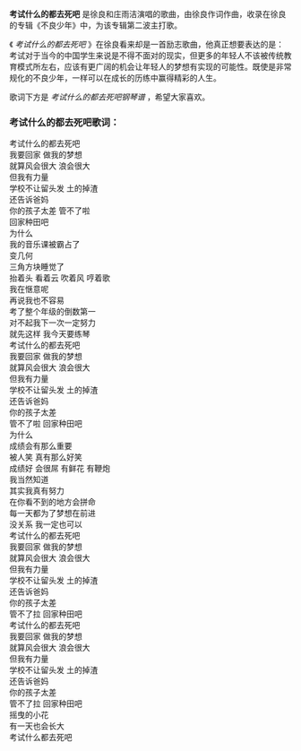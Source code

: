 

**考试什么的都去死吧** 是徐良和庄雨洁演唱的歌曲，由徐良作词作曲，收录在徐良的专辑《不良少年》中，为该专辑第二波主打歌。

  
《 _考试什么的都去死吧_
》在徐良看来却是一首励志歌曲，他真正想要表达的是：考试对于当今的中国学生来说是不得不面对的现实，但更多的年轻人不该被传统教育模式所左右，应该有更广阔的机会让年轻人的梦想有实现的可能性。既使是非常规化的不良少年，一样可以在成长的历练中赢得精彩的人生。

  
歌词下方是 _考试什么的都去死吧钢琴谱_ ，希望大家喜欢。

### 考试什么的都去死吧歌词：

考试什么的都去死吧  
我要回家 做我的梦想  
就算风会很大 浪会很大  
但我有力量  
学校不让留头发 土的掉渣  
还告诉爸妈  
你的孩子太差 管不了啦  
回家种田吧  
为什么  
我的音乐课被霸占了  
变几何  
三角方块睡觉了  
抬着头 看着云 吹着风 哼着歌  
我在惬意呢  
再说我也不容易  
考了整个年级的倒数第一  
对不起我下一次一定努力  
就先这样 我今天要练琴  
考试什么的都去死吧  
我要回家 做我的梦想  
就算风会很大 浪会很大  
但我有力量  
学校不让留头发 土的掉渣  
还告诉爸妈  
你的孩子太差  
管不了啦 回家种田吧  
为什么  
成绩会有那么重要  
被人笑 真有那么好笑  
成绩好 会很屌 有鲜花 有鞭炮  
我当然知道  
其实我真有努力  
在你看不到的地方会拼命  
每一天都为了梦想在前进  
没关系 我一定也可以  
考试什么的都去死吧  
我要回家 做我的梦想  
就算风会很大 浪会很大  
但我有力量  
学校不让留头发 土的掉渣  
还告诉爸妈  
你的孩子太差  
管不了拉 回家种田吧  
考试什么的都去死吧  
我要回家 做我的梦想  
就算风会很大 浪会很大  
但我有力量  
学校不让留头发 土的掉渣  
还告诉爸妈  
你的孩子太差  
管不了拉 回家种田吧  
摇曳的小花  
有一天也会长大  
考试什么都去死吧

